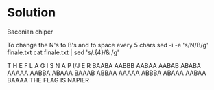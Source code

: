 # Solution
Baconian chiper

To change the N's to B's and to space every 5 chars
sed -i -e 's/N/B/g'  finale.txt
cat finale.txt | sed 's/.\{4\}/& /g'


T     H     E     F     L     A     G     I     S     N     A     P     I/J   E     R
BAABA AABBB AABAA AABAB ABABA AAAAA AABBA ABAAA BAAAB ABBAA AAAAA ABBBA ABAAA AABAA BAAAA
THE FLAG IS NAPIER
